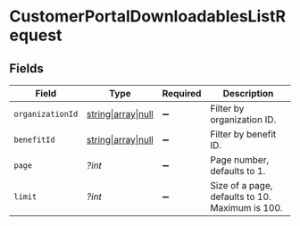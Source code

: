 # CustomerPortalDownloadablesListRequest


## Fields

| Field                                                                                                         | Type                                                                                                          | Required                                                                                                      | Description                                                                                                   |
| ------------------------------------------------------------------------------------------------------------- | ------------------------------------------------------------------------------------------------------------- | ------------------------------------------------------------------------------------------------------------- | ------------------------------------------------------------------------------------------------------------- |
| `organizationId`                                                                                              | [string\|array\|null](../../Models/Operations/CustomerPortalDownloadablesListQueryParamOrganizationIDFilter.md) | :heavy_minus_sign:                                                                                            | Filter by organization ID.                                                                                    |
| `benefitId`                                                                                                   | [string\|array\|null](../../Models/Operations/CustomerPortalDownloadablesListQueryParamBenefitIDFilter.md)    | :heavy_minus_sign:                                                                                            | Filter by benefit ID.                                                                                         |
| `page`                                                                                                        | *?int*                                                                                                        | :heavy_minus_sign:                                                                                            | Page number, defaults to 1.                                                                                   |
| `limit`                                                                                                       | *?int*                                                                                                        | :heavy_minus_sign:                                                                                            | Size of a page, defaults to 10. Maximum is 100.                                                               |